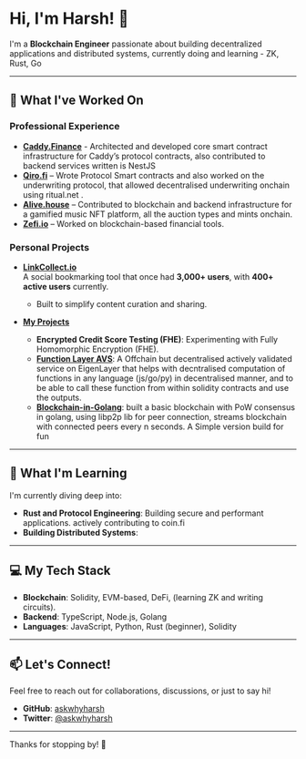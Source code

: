 # Hi, I'm Harsh! 👋  

I'm a **Blockchain Engineer** passionate about building decentralized applications and distributed systems, currently doing and learning -  ZK, Rust, Go

---

## 🚀 What I've Worked On  

### Professional Experience  
- **[Caddy.Finance](https://caddy.finance)** - Architected and developed core smart contract infrastructure for Caddy’s protocol contracts, also contributed to backend services written is NestJS
- **[Qiro.fi](https://qiro.fi)** – Wrote Protocol Smart contracts and also worked on the underwriting protocol, that allowed decentralised underwriting onchain using ritual.net . 
- **[Alive.house](https://www.linkedin.com/company/alivemusic/)** – Contributed to blockchain and backend infrastructure for a gamified music NFT platform, all the auction types and mints onchain.  
- **[Zefi.io](https://zefi.io)** – Worked on blockchain-based financial tools.  

### Personal Projects  
- **[LinkCollect.io](https://linkcollect.io)**  
  A social bookmarking tool that once had **3,000+ users**, with **400+ active users** currently.  
  - Built to simplify content curation and sharing.  

- **[My Projects](https://github.com/askwhyharsh/my-rust-projects)**  
  - **Encrypted Credit Score Testing (FHE)**: Experimenting with Fully Homomorphic Encryption (FHE).  
  - **[Function Layer AVS](https://github.com/askwhyharsh/function_layer_AVS)**: A Offchain but decentralised actively validated service on EigenLayer that helps with decntralised computation of functions in any language (js/go/py) in decentralised manner, and to be able to call these function from within solidity contracts and use the outputs. 
  - **[Blockchain-in-Golang](https://github.com/askwhyharsh/blockchain-with-libp2p)**: built a basic blockchain with PoW consensus in golang, using libp2p lib for peer connection, streams blockchain with connected peers every n seconds. A Simple version build for fun

---

## 🌱 What I'm Learning  
I'm currently diving deep into:  
- **Rust and Protocol Engineering**: Building secure and performant applications. actively contributing to coin.fi 
- **Building Distributed Systems**:   

---

## 💻 My Tech Stack  
- **Blockchain**: Solidity, EVM-based, DeFi, (learning ZK and writing circuits).  
- **Backend**: TypeScript, Node.js, Golang
- **Languages**: JavaScript, Python, Rust (beginner), Solidity

---

## 📫 Let's Connect!  
Feel free to reach out for collaborations, discussions, or just to say hi!  
- **GitHub**: [askwhyharsh](https://github.com/askwhyharsh)  
- **Twitter**: [@askwhyharsh](https://twitter.com/askwhyharsh)  

---

Thanks for stopping by! 🚀  
